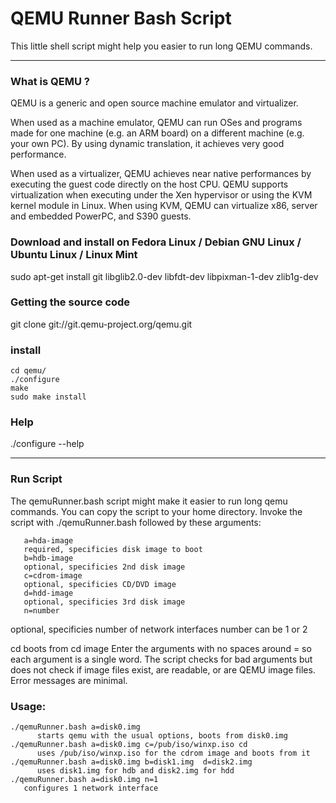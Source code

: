 # QEMU Runner Bash Script
   This little shell script might help you easier to run long QEMU commands.




---
### What is QEMU ?
   QEMU is a generic and open source machine emulator and virtualizer.

   When used as a machine emulator, QEMU can run OSes and programs made for one machine (e.g. an ARM board) on a different machine (e.g. your own PC). By using dynamic translation, it achieves very good performance.

   When used as a virtualizer, QEMU achieves near native performances by executing the guest code directly on the host CPU. QEMU supports virtualization when executing under the Xen hypervisor or using the KVM kernel module in Linux. When using KVM, QEMU can virtualize x86, server and embedded PowerPC, and S390 guests.

### Download and install on Fedora Linux / Debian GNU Linux / Ubuntu Linux / Linux Mint
   sudo apt-get install git libglib2.0-dev libfdt-dev libpixman-1-dev zlib1g-dev

### Getting the source code
   git clone git://git.qemu-project.org/qemu.git

### install
   ```
   cd qemu/
   ./configure
   make
   sudo make install
   ```
### Help
   ./configure --help

   ---
### Run Script
The qemuRunner.bash script might make it easier to run long qemu commands. You can copy the script  to your home directory. Invoke the script with ./qemuRunner.bash followed by these arguments:

```
   a=hda-image
   required, specificies disk image to boot
   b=hdb-image
   optional, specificies 2nd disk image
   c=cdrom-image
   optional, specificies CD/DVD image
   d=hdd-image
   optional, specificies 3rd disk image
   n=number
```
optional, specificies number of network interfaces number can be 1 or 2

cd
boots from cd image
Enter the arguments with no spaces around = so each argument is a single word.
The script checks for bad arguments but does not check if image files exist, are readable, or are QEMU image files. Error messages are minimal.

### Usage:

```
./qemuRunner.bash a=disk0.img
      starts qemu with the usual options, boots from disk0.img
./qemuRunner.bash a=disk0.img c=/pub/iso/winxp.iso cd
      uses /pub/iso/winxp.iso for the cdrom image and boots from it
./qemuRunner.bash a=disk0.img b=disk1.img  d=disk2.img
      uses disk1.img for hdb and disk2.img for hdd
./qemuRunner.bash a=disk0.img n=1
   configures 1 network interface
```
